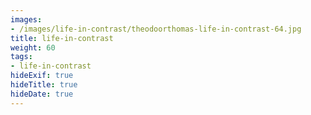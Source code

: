 ```yaml
---
images:
- /images/life-in-contrast/theodoorthomas-life-in-contrast-64.jpg
title: life-in-contrast
weight: 60
tags:
- life-in-contrast
hideExif: true
hideTitle: true
hideDate: true
---
```

